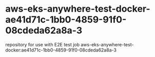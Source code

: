 # aws-eks-anywhere-test-docker-ae41d71c-1bb0-4859-91f0-08cdeda62a8a-3
repository for use with E2E test job aws-eks-anywhere-test-docker:ae41d71c-1bb0-4859-91f0-08cdeda62a8a-3
